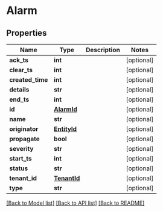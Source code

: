# Alarm

## Properties
Name | Type | Description | Notes
------------ | ------------- | ------------- | -------------
**ack_ts** | **int** |  | [optional] 
**clear_ts** | **int** |  | [optional] 
**created_time** | **int** |  | [optional] 
**details** | **str** |  | [optional] 
**end_ts** | **int** |  | [optional] 
**id** | [**AlarmId**](AlarmId.md) |  | [optional] 
**name** | **str** |  | [optional] 
**originator** | [**EntityId**](EntityId.md) |  | [optional] 
**propagate** | **bool** |  | [optional] 
**severity** | **str** |  | [optional] 
**start_ts** | **int** |  | [optional] 
**status** | **str** |  | [optional] 
**tenant_id** | [**TenantId**](TenantId.md) |  | [optional] 
**type** | **str** |  | [optional] 

[[Back to Model list]](../README.md#documentation-for-models) [[Back to API list]](../README.md#documentation-for-api-endpoints) [[Back to README]](../README.md)

